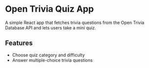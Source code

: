 # Open Trivia Quiz App
A simple React app that fetches trivia questions from the Open Trivia Database API and lets users take a mini quiz.

## Features
- Choose quiz category and difficulty
- Answer multiple-choice trivia questions
